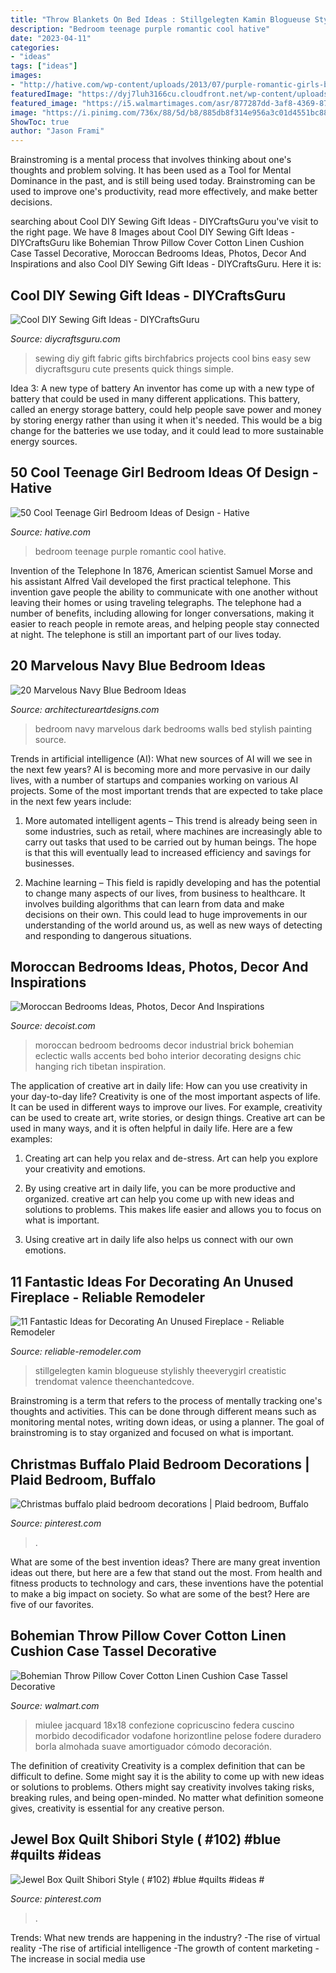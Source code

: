 ```yaml
---
title: "Throw Blankets On Bed Ideas : Stillgelegten Kamin Blogueuse Stylishly Theeverygirl Creatistic Trendomat Valence Theenchantedcove"
description: "Bedroom teenage purple romantic cool hative"
date: "2023-04-11"
categories:
- "ideas"
tags: ["ideas"]
images:
- "http://hative.com/wp-content/uploads/2013/07/purple-romantic-girls-bedroom-2837.jpg"
featuredImage: "https://dyj7luh3166cu.cloudfront.net/wp-content/uploads/sites/6/2016/09/Doggie-Den.jpg"
featured_image: "https://i5.walmartimages.com/asr/877287dd-3af8-4369-87aa-58d752174af8.9f1e1a4c6117410768c556418499b708.jpeg"
image: "https://i.pinimg.com/736x/88/5d/b8/885db8f314e956a3c01d4551bc8846ac.jpg"
ShowToc: true
author: "Jason Frami"
---
```



Brainstroming is a mental process that involves thinking about one's thoughts and problem solving. It has been used as a Tool for Mental Dominance in the past, and is still being used today. Brainstroming can be used to improve one's productivity, read more effectively, and make better decisions.

	

		
searching about Cool DIY Sewing Gift Ideas - DIYCraftsGuru you've visit to the right page. We have 8 Images about Cool DIY Sewing Gift Ideas - DIYCraftsGuru like Bohemian Throw Pillow Cover Cotton Linen Cushion Case Tassel Decorative, Moroccan Bedrooms Ideas, Photos, Decor And Inspirations and also Cool DIY Sewing Gift Ideas - DIYCraftsGuru. Here it is:
		
    
## Cool DIY Sewing Gift Ideas - DIYCraftsGuru

<img loading=lazy src="http://www.diycraftsguru.com/wp-content/uploads/2016/03/06-sewing-gifts-featured-image.jpg" onerror="this.onerror=null;this.src='https://tse1.mm.bing.net/th?id=OIP.ZJ-OvAdf36MsbKNBsQX4uwHaLH&amp;pid=15.1';" alt="Cool DIY Sewing Gift Ideas - DIYCraftsGuru">

_Source: diycraftsguru.com_

>sewing diy gift fabric gifts birchfabrics projects cool bins easy sew diycraftsguru cute presents quick things simple. 

	

Idea 3: A new type of battery
An inventor has come up with a new type of battery that could be used in many different applications. This battery, called an energy storage battery, could help people save power and money by storing energy rather than using it when it's needed. This would be a big change for the batteries we use today, and it could lead to more sustainable energy sources.

    
## 50 Cool Teenage Girl Bedroom Ideas Of Design - Hative

<img loading=lazy src="http://hative.com/wp-content/uploads/2013/07/purple-romantic-girls-bedroom-2837.jpg" onerror="this.onerror=null;this.src='https://tse2.mm.bing.net/th?id=OIP.sfLntcDUGJvgfE4zP3KU1AHaLH&amp;pid=15.1';" alt="50 Cool Teenage Girl Bedroom Ideas of Design - Hative">

_Source: hative.com_

>bedroom teenage purple romantic cool hative. 

	

Invention of the Telephone
In 1876, American scientist Samuel Morse and his assistant Alfred Vail developed the first practical telephone. This invention gave people the ability to communicate with one another without leaving their homes or using traveling telegraphs. The telephone had a number of benefits, including allowing for longer conversations, making it easier to reach people in remote areas, and helping people stay connected at night. The telephone is still an important part of our lives today.

    
## 20 Marvelous Navy Blue Bedroom Ideas

<img loading=lazy src="https://www.architectureartdesigns.com/wp-content/uploads/2013/12/2146.jpg" onerror="this.onerror=null;this.src='https://tse4.mm.bing.net/th?id=OIP.Kc4O_aFMKO9yq5TilvUbuwHaFj&amp;pid=15.1';" alt="20 Marvelous Navy Blue Bedroom Ideas">

_Source: architectureartdesigns.com_

>bedroom navy marvelous dark bedrooms walls bed stylish painting source. 

	

Trends in artificial intelligence (AI): What new sources of AI will we see in the next few years?
AI is becoming more and more pervasive in our daily lives, with a number of startups and companies working on various AI projects. Some of the most important trends that are expected to take place in the next few years include:
1. More automated intelligent agents – This trend is already being seen in some industries, such as retail, where machines are increasingly able to carry out tasks that used to be carried out by human beings. The hope is that this will eventually lead to increased efficiency and savings for businesses.

2. Machine learning – This field is rapidly developing and has the potential to change many aspects of our lives, from business to healthcare. It involves building algorithms that can learn from data and make decisions on their own. This could lead to huge improvements in our understanding of the world around us, as well as new ways of detecting and responding to dangerous situations.

    
## Moroccan Bedrooms Ideas, Photos, Decor And Inspirations

<img loading=lazy src="http://cdn.decoist.com/wp-content/uploads/2014/07/Industrial-bedroom-with-Moroccan-accents.jpg" onerror="this.onerror=null;this.src='https://tse4.mm.bing.net/th?id=OIP.-ZPJ5ncf5jgmoiHiInaGTQHaJa&amp;pid=15.1';" alt="Moroccan Bedrooms Ideas, Photos, Decor And Inspirations">

_Source: decoist.com_

>moroccan bedroom bedrooms decor industrial brick bohemian eclectic walls accents bed boho interior decorating designs chic hanging rich tibetan inspiration. 

	

The application of creative art in daily life: How can you use creativity in your day-to-day life?
Creativity is one of the most important aspects of life. It can be used in different ways to improve our lives. For example, creativity can be used to create art, write stories, or design things. Creative art can be used in many ways, and it is often helpful in daily life. Here are a few examples: 
1) Creating art can help you relax and de-stress. Art can help you explore your creativity and emotions.

2) By using creative art in daily life, you can be more productive and organized. creative art can help you come up with new ideas and solutions to problems. This makes life easier and allows you to focus on what is important.

3) Using creative art in daily life also helps us connect with our own emotions.

    
## 11 Fantastic Ideas For Decorating An Unused Fireplace - Reliable Remodeler

<img loading=lazy src="https://dyj7luh3166cu.cloudfront.net/wp-content/uploads/sites/6/2016/09/Doggie-Den.jpg" onerror="this.onerror=null;this.src='https://tse1.mm.bing.net/th?id=OIP.1xTxBE4NTNtQK6ghBD16MgHaK8&amp;pid=15.1';" alt="11 Fantastic Ideas for Decorating An Unused Fireplace - Reliable Remodeler">

_Source: reliable-remodeler.com_

>stillgelegten kamin blogueuse stylishly theeverygirl creatistic trendomat valence theenchantedcove. 

	

Brainstroming is a term that refers to the process of mentally tracking one's thoughts and activities. This can be done through different means such as monitoring mental notes, writing down ideas, or using a planner. The goal of brainstroming is to stay organized and focused on what is important.

    
## Christmas Buffalo Plaid Bedroom Decorations | Plaid Bedroom, Buffalo

<img loading=lazy src="https://i.pinimg.com/736x/1c/af/15/1caf15747bd2c80185dac72c621ad5f6.jpg" onerror="this.onerror=null;this.src='https://tse2.mm.bing.net/th?id=OIP.Lzus1a5hayc_pscbYXRxrAHaJ3&amp;pid=15.1';" alt="Christmas buffalo plaid bedroom decorations | Plaid bedroom, Buffalo">

_Source: pinterest.com_

>. 

	

What are some of the best invention ideas?
There are many great invention ideas out there, but here are a few that stand out the most. From health and fitness products to technology and cars, these inventions have the potential to make a big impact on society. So what are some of the best? Here are five of our favorites.

    
## Bohemian Throw Pillow Cover Cotton Linen Cushion Case Tassel Decorative

<img loading=lazy src="https://i5.walmartimages.com/asr/877287dd-3af8-4369-87aa-58d752174af8.9f1e1a4c6117410768c556418499b708.jpeg" onerror="this.onerror=null;this.src='https://tse4.mm.bing.net/th?id=OIP.sa8BFIvCHQ5Lw1bj1uoS7AHaHa&amp;pid=15.1';" alt="Bohemian Throw Pillow Cover Cotton Linen Cushion Case Tassel Decorative">

_Source: walmart.com_

>miulee jacquard 18x18 confezione copricuscino federa cuscino morbido decodificador vodafone horizontline pelose fodere duradero borla almohada suave amortiguador cómodo decoración. 

	

The definition of creativity
Creativity is a complex definition that can be difficult to define. Some might say it is the ability to come up with new ideas or solutions to problems. Others might say creativity involves taking risks, breaking rules, and being open-minded. No matter what definition someone gives, creativity is essential for any creative person.

    
## Jewel Box Quilt Shibori Style ( #102) #blue #quilts #ideas #

<img loading=lazy src="https://i.pinimg.com/736x/88/5d/b8/885db8f314e956a3c01d4551bc8846ac.jpg" onerror="this.onerror=null;this.src='https://tse1.mm.bing.net/th?id=OIP.Qo6AS5F4VQWhVfLQsEaJOwHaLN&amp;pid=15.1';" alt="Jewel Box Quilt Shibori Style ( #102) #blue #quilts #ideas #">

_Source: pinterest.com_

>. 

	

Trends: What new trends are happening in the industry?
-The rise of virtual reality
-The rise of artificial intelligence
-The growth of content marketing
-The increase in social media use

